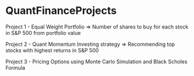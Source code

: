 # QuantFinanceProjects

Project 1 - Equal Weight Portfolio => Number of shares to buy for each stock in S&P 500 from portfolio value

Project 2 - Quant Momentum Investing strategy => Recommending top stocks with highest returns in S&P 500

Project 3 - Pricing Options using Monte Carlo Simulation and Black Scholes Formula

